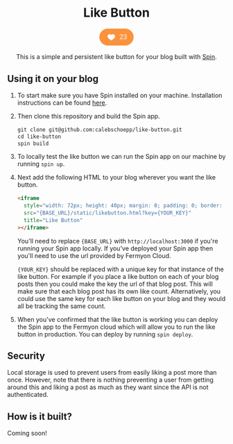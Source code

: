 <div align="center">
  <h1>Like Button</h1>
  <img src="example.png" width="80"/>
  <p>This is a simple and persistent like button for your blog built with <a href="https://github.com/fermyon/spin">Spin</a>.</p>
</div>

## Using it on your blog

1. To start make sure you have Spin installed on your machine. Installation instructions can be found [here](https://developer.fermyon.com/spin/install).
2. Then clone this repository and build the Spin app.
   ```shell
   git clone git@github.com:calebschoepp/like-button.git
   cd like-button
   spin build
   ```
3. To locally test the like button we can run the Spin app on our machine by running `spin up`.
4. Next add the following HTML to your blog wherever you want the like button.

   ```html
   <iframe
     style="width: 72px; height: 40px; margin: 0; padding: 0; border: none"
     src="{BASE_URL}/static/likebutton.html?key={YOUR_KEY}"
     title="Like Button"
   ></iframe>
   ```

   You'll need to replace `{BASE_URL}` with `http://localhost:3000` if you're running your Spin app locally. If you've deployed your Spin app then you'll need to use the url provided by Fermyon Cloud.

   `{YOUR_KEY}` should be replaced with a unique key for that instance of the like button. For example if you place a like button on each of your blog posts then you could make the key the url of that blog post. This will make sure that each blog post has its own like count. Alternatively, you could use the same key for each like button on your blog and they would all be tracking the same count.

5. When you've confirmed that the like button is working you can deploy the Spin app to the Fermyon cloud which will allow you to run the like button in production. You can deploy by running `spin deploy`.

## Security

Local storage is used to prevent users from easily liking a post more than once. However, note that there is nothing preventing a user from getting around this and liking a post as much as they want since the API is not authenticated.

## How is it built?

Coming soon!

